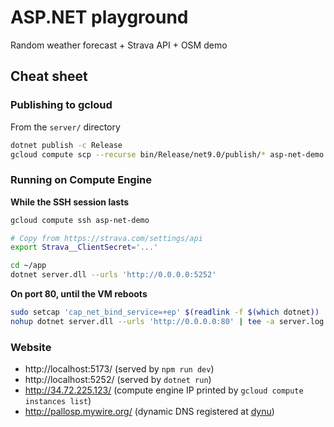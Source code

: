 # ASP.NET playground

Random weather forecast + Strava API + OSM demo

## Cheat sheet

### Publishing to gcloud

From the `server/` directory

```sh
dotnet publish -c Release
gcloud compute scp --recurse bin/Release/net9.0/publish/* asp-net-demo:~/app
```

### Running on Compute Engine

**While the SSH session lasts**

```sh
gcloud compute ssh asp-net-demo

# Copy from https://strava.com/settings/api
export Strava__ClientSecret='...'

cd ~/app
dotnet server.dll --urls 'http://0.0.0.0:5252'
```

**On port 80, until the VM reboots**

```sh
sudo setcap 'cap_net_bind_service=+ep' $(readlink -f $(which dotnet))
nohup dotnet server.dll --urls 'http://0.0.0.0:80' | tee -a server.log
```

### Website

- http://localhost:5173/ (served by `npm run dev`)
- http://localhost:5252/ (served by `dotnet run`)
- http://34.72.225.123/ (compute engine IP printed by
  `gcloud compute instances list`)
- http://pallosp.mywire.org/ (dynamic DNS registered at
  [dynu](https://www.dynu.com/))
